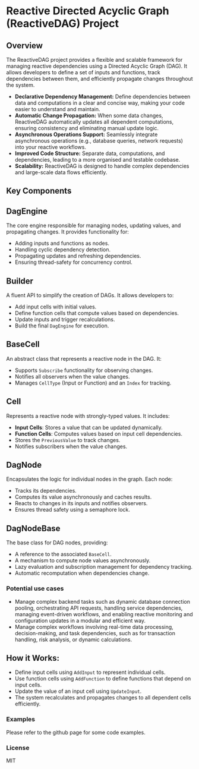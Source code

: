 Reactive Directed Acyclic Graph (ReactiveDAG) Project
====================================================

Overview
--------
The ReactiveDAG project provides a flexible and scalable framework for managing reactive dependencies using a Directed Acyclic Graph (DAG). It allows developers to define a set of inputs and functions, track dependencies between them, and efficiently propagate changes throughout the system.

* **Declarative Dependency Management:** Define dependencies between data and computations in a clear and concise way, making your code easier to understand and maintain.
* **Automatic Change Propagation:**  When some data changes, ReactiveDAG automatically updates all dependent computations, ensuring consistency and eliminating manual update logic.
* **Asynchronous Operations Support:** Seamlessly integrate asynchronous operations (e.g., database queries, network requests) into your reactive workflows.
* **Improved Code Structure:**  Separate data, computations, and dependencies, leading to a more organised and testable codebase.
* **Scalability:**  ReactiveDAG is designed to handle complex dependencies and large-scale data flows efficiently.

Key Components
--------------
## DagEngine
The core engine responsible for managing nodes, updating values, and propagating changes. It provides functionality for:
- Adding inputs and functions as nodes.
- Handling cyclic dependency detection.
- Propagating updates and refreshing dependencies.
- Ensuring thread-safety for concurrency control.

## Builder
A fluent API to simplify the creation of DAGs. It allows developers to:
- Add input cells with initial values.
- Define function cells that compute values based on dependencies.
- Update inputs and trigger recalculations.
- Build the final `DagEngine` for execution.

## BaseCell
An abstract class that represents a reactive node in the DAG. It:
- Supports `Subscribe` functionality for observing changes.
- Notifies all observers when the value changes.
- Manages `CellType` (Input or Function) and an `Index` for tracking.

## Cell<T>
Represents a reactive node with strongly-typed values. It includes:
- **Input Cells**: Stores a value that can be updated dynamically.
- **Function Cells**: Computes values based on input cell dependencies.
- Stores the `PreviousValue` to track changes.
- Notifies subscribers when the value changes.

## DagNode
Encapsulates the logic for individual nodes in the graph. Each node:
- Tracks its dependencies.
- Computes its value asynchronously and caches results.
- Reacts to changes in its inputs and notifies observers.
- Ensures thread safety using a semaphore lock.

## DagNodeBase
The base class for DAG nodes, providing:
- A reference to the associated `BaseCell`.
- A mechanism to compute node values asynchronously.
- Lazy evaluation and subscription management for dependency tracking.
- Automatic recomputation when dependencies change.

### Potential use cases
- Manage complex backend tasks such as dynamic database connection pooling, orchestrating API requests, handling service dependencies, managing event-driven workflows, and enabling reactive monitoring and configuration updates in a modular and efficient way.
- Manage complex workflows involving real-time data processing, decision-making, and task dependencies, such as for transaction handling, risk analysis, or dynamic calculations.

How it Works:
-------------
- Define input cells using `AddInput` to represent individual cells.
- Use function cells using `AddFunction` to define functions that depend on input cells.
- Update the value of an input cell using `UpdateInput`.
- The system recalculates and propagates changes to all dependent cells efficiently.

### Examples
Please refer to the github page for some code examples.

### License
MIT